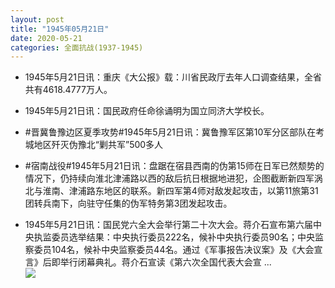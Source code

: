 ```yaml
---
layout: post
title: "1945年05月21日"
date: 2020-05-21
categories: 全面抗战(1937-1945)
---
```


<meta name="referrer" content="no-referrer" />

- 1945年5月21日讯：重庆《大公报》载：川省民政厅去年人口调查结果，全省共有4618.4777万人。 

- 1945年5月21日讯：国民政府任命徐诵明为国立同济大学校长。 

- #晋冀鲁豫边区夏季攻势#1945年5月21日讯：冀鲁豫军区第10军分区部队在考城地区歼灭伪豫北“剿共军”500多人 

- #宿南战役#1945年5月21日讯：盘踞在宿县西南的伪第15师在日军已然颓势的情况下，仍持续向淮北津浦路以西的敌后抗日根据地进犯，企图截断新四军涡北与淮南、津浦路东地区的联系。新四军第4师对敌发起攻击，以第11旅第31团转兵南下，向驻守任集的伪军特务第3团发起攻击。 

- 1945年5月21日讯：国民党六全大会举行第二十次大会。蒋介石宣布第六届中央执监委员选举结果：中央执行委员222名，候补中央执行委员90名；中央监察委员104名，候补中央监察委员44名。通过《军事报告决议案》及《大会宣言》后即举行闭幕典礼。蒋介石宣读《第六次全国代表大会宣 ... <br/><img src="https://wx3.sinaimg.cn/large/aca367d8ly1gezqv7xy3oj20c80eut8y.jpg" />

